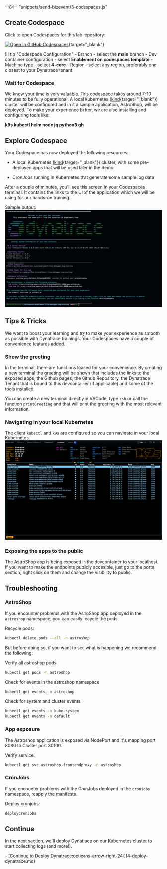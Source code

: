 --8<-- "snippets/send-bizevent/3-codespaces.js"

## Create Codespace

Click to open Codespaces for this lab repository:

[![Open in GitHub Codespaces](https://github.com/codespaces/badge.svg)](https://codespaces.new/dynatrace-wwse/enablement-dynatrace-log-ingest-101){target="_blank"}

!!! tip "Codespace Configuration"
    - Branch
        - select the **main** branch
    - Dev container configuration
        - select **Enablement on codespaces template**
    - Machine type
        - select **4-core**
    - Region
        - select any region, preferably one closest to your Dynatrace tenant

### Wait for Codespace
We know your time is very valuable. This codespace takes around 7-10 minutes to be fully operational. A local Kubernetes ([kind](https://kind.sigs.k8s.io/){target="_blank"}) cluster will be configured and in it a sample application, AstroShop, will be deployed. To make your experience better, we are also installing and configuring tools like:

**k9s kubectl helm node jq python3 gh**

## Explore Codespace

Your Codespace has now deployed the following resources:

- A local Kubernetes ([kind](https://kind.sigs.k8s.io/){target="_blank"}) cluster, with some pre-deployed apps that will be used later in the demo.

- CronJobs running in Kubernetes that generate some sample log data

After a couple of minutes, you'll see this screen in your Codespaces terminal. It contains the links to the UI of the application which we will be using for our hands-on training.

Sample output:
![Codespaces finish](img/codespaces_finish.png)

## Tips & Tricks

We want to boost your learning and try to make your experience as smooth as possible with Dynatrace trainings. Your Codespaces have a couple of convenience features added. 

### Show the greeting
In the terminal, there are functions loaded for your convenience. By creating a new terminal the greeting will be shown that includes the links to the exposed apps, the Github  pages, the Github Repository, the Dynatrace Tenant that is bound to this devcontainer (if applicable) and some of the tools installed.

You can create a new terminal directly in VSCode, type `zsh` or call the function `printGreeting` and that will print the greeting with the most relevant information.

### Navigating in your local Kubernetes
The client `kubectl` and `k9s` are configured so you can navigate in your local Kubernetes. 
![k9s](img/k9s.png)

### Exposing the apps to the public
The AstroShop app is being exposed in the devcontainer to your localhost. If you want to make the endpoints publicly accesible, just go to the ports section, right click on them and change the visibility to public.

## Troubleshooting

### AstroShop

If you encounter problems with the AstroShop app deployed in the `astroshop` namespace, you can easily recycle the pods.

Recycle pods:
```sh
kubectl delete pods --all -n astroshop
```

But before doing so, if you want to see what is happening we recommend the following: 

Verify all astroshop pods
```sh
kubectl get pods -n astroshop
```

Check for events in the astroshop namespace
```sh
kubectl get events -n astroshop
```

Check for system and cluster events 
```sh
kubectl get events -n kube-system
kubectl get events -n default
```

### App exposure
The Astroshop application is exposed via NodePort and it's mapping port 8080 to Cluster port 30100.

Verify service:
```sh
kubectl get svc astroshop-frontendproxy -n astroshop
```

### CronJobs

If you encounter problems with the CronJobs deployed in the `cronjobs` namespace, reapply the manifests.

Deploy cronjobs:
```sh
deployCronJobs
```

## Continue

In the next section, we'll deploy Dynatrace on our Kubernetes cluster to start collecting logs (and more!).

<div class="grid cards" markdown>
- [Continue to Deploy Dynatrace:octicons-arrow-right-24:](4-deploy-dynatrace.md)
</div>
